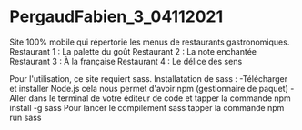 # PergaudFabien_3_04112021
Site 100% mobile qui répertorie les menus de restaurants gastronomiques.
Restaurant 1 : La palette du goût 
Restaurant 2 : La note enchantée
Restaurant 3 : À la française
Restaurant 4 : Le délice des sens

Pour l'utilisation, ce site requiert sass.
Installatation de sass :
-Télécharger et installer Node.js cela nous permet d'avoir npm (gestionnaire de paquet)
-Aller dans le terminal de votre éditeur de code et tapper la commande npm install -g sass
Pour lancer le compilement sass tapper la commande npm run sass 